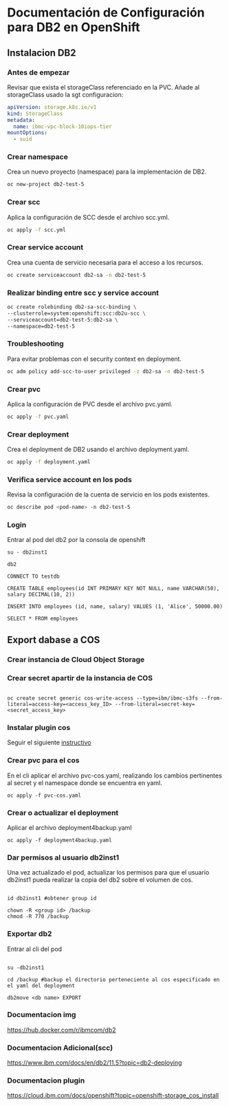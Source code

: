 # Documentación de Configuración para DB2 en OpenShift

## Instalacion DB2

### Antes de empezar

Revisar que exista el storageClass referenciado en la PVC.
Añade al storageClass usado la sgt configuracion:
```yaml
apiVersion: storage.k8s.io/v1
kind: StorageClass
metadata:
  name: ibmc-vpc-block-10iops-tier
mountOptions:
  - suid
```

### Crear namespace
Crea un nuevo proyecto (namespace) para la implementación de DB2.
```bash
oc new-project db2-test-5
```
### Crear scc
Aplica la configuración de SCC desde el archivo scc.yml.
```bash
oc apply -f scc.yml
```
### Crear service account
Crea una cuenta de servicio necesaria para el acceso a los recursos.
```bash
oc create serviceaccount db2-sa -n db2-test-5
```
### Realizar binding entre scc y service account
```bash
oc create rolebinding db2-sa-scc-binding \
--clusterrole=system:openshift:scc:db2u-scc \
--serviceaccount=db2-test-5:db2-sa \
--namespace=db2-test-5
```
### Troubleshooting
Para evitar problemas con el security context en deployment.
```bash
oc adm policy add-scc-to-user privileged -z db2-sa -n db2-test-5
```
###  Crear pvc
Aplica la configuración de PVC desde el archivo pvc.yaml.
```bash
oc apply -f pvc.yaml
```
### Crear deployment 
Crea el deployment de DB2 usando el archivo deployment.yaml.
```bash
oc apply -f deployment.yaml
```
### Verifica service account en los pods
Revisa la configuración de la cuenta de servicio en los pods existentes.
```bash
oc describe pod <pod-name> -n db2-test-5
```
### Login
Entrar al pod del db2 por la consola de openshift
```shell
su - db2inst1

db2
```
```db2
CONNECT TO testdb

CREATE TABLE employees(id INT PRIMARY KEY NOT NULL, name VARCHAR(50), salary DECIMAL(10, 2))

INSERT INTO employees (id, name, salary) VALUES (1, 'Alice', 50000.00)

SELECT * FROM employees

```

## Export dabase a COS

### Crear instancia de Cloud Object Storage

### Crear secret apartir de la instancia de COS

```shell

oc create secret generic cos-write-access --type=ibm/ibmc-s3fs --from-literal=access-key=<access_key_ID> --from-literal=secret-key=<secret_access_key>    

```

### Instalar plugin cos 

Seguir el siguiente [instructivo](https://cloud.ibm.com/docs/openshift?topic=openshift-storage_cos_install)

### Crear pvc para el cos

En el cli aplicar el archivo pvc-cos.yaml, realizando los cambios pertinentes al secret y el namespace donde se encuentra en yaml.

```shell
oc apply -f pvc-cos.yaml   
```
### Crear o actualizar el deployment

Aplicar el archivo deployment4backup.yaml

```shell
oc apply -f deployment4backup.yaml
```
### Dar permisos al usuario db2inst1

Una vez actualizado el pod, actualizar los permisos para que el usuario db2inst1 pueda realizar la copia del db2 sobre el volumen de cos.

```shell

id db2inst1 #obtener group id

chown -R <group id> /backup
chmod -R 770 /backup
```

### Exportar db2
Entrar al cli del pod

```shell

su -db2inst1

cd /backup #backup el directorio perteneciente al cos especificado en el yaml del deployment

db2move <db name> EXPORT

```

### Documentacion img

https://hub.docker.com/r/ibmcom/db2

### Documentacion Adicional(scc)

https://www.ibm.com/docs/en/db2/11.5?topic=db2-deploying

### Documentacion plugin

https://cloud.ibm.com/docs/openshift?topic=openshift-storage_cos_install
